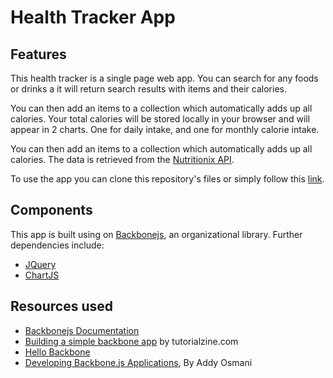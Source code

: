 # Health Tracker App

## Features

This health tracker is a single page web app. You can search for any foods or drinks a it will return search results with items and their calories.

You can then add an items to a collection which automatically adds up all calories. Your total calories will be stored locally in your browser and will appear in 2 charts. One for daily intake, and one for monthly calorie intake.


You can then add an items to a collection which automatically adds up all calories.
The data is retrieved from the <a href="https://developer.nutritionix.com/docs/v1_1">Nutritionix API</a>.

To use the app you can clone this repository's files or simply follow this <a href="https://weissdev.github.io/health-tracker/">link</a>.

## Components

This app is built using on <a href="http://backbonejs.org">Backbonejs</a>, an organizational library.
Further dependencies include:


+ <a href="http://api.jquery.com/">JQuery</a>
+ <a href="http://www.chartjs.org/">ChartJS</a>

## Resources used

+ <a href="http://backbonejs.org">Backbonejs Documentation</a>
+ <a href="http://tutorialzine.com/2013/04/services-chooser-backbone-js/">Building a simple backbone app</a> by tutorialzine.com
+ <a href="http://arturadib.com/hello-backbonejs/">Hello Backbone</a>
+ <a href="http://addyosmani.github.io/backbone-fundamentals/">Developing Backbone.js Applications</a>, By Addy Osmani

